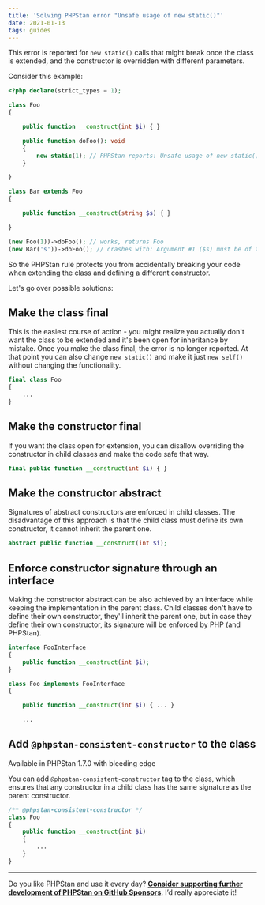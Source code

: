 ```yaml
---
title: 'Solving PHPStan error "Unsafe usage of new static()"'
date: 2021-01-13
tags: guides
---
```


This error is reported for `new static()` calls that might break once the class is extended, and the constructor is overridden with different parameters.

Consider this example:

```php
<?php declare(strict_types = 1);

class Foo
{

    public function __construct(int $i) { }

    public function doFoo(): void
    {
        new static(1); // PHPStan reports: Unsafe usage of new static()
    }

}

class Bar extends Foo
{

    public function __construct(string $s) { }

}

(new Foo(1))->doFoo(); // works, returns Foo
(new Bar('s'))->doFoo(); // crashes with: Argument #1 ($s) must be of type string, int given
```

So the PHPStan rule protects you from accidentally breaking your code when extending the class and defining a different constructor.

Let's go over possible solutions:

Make the class final
------------------------

This is the easiest course of action - you might realize you actually don't want the class to be extended and it's been open for inheritance by mistake. Once you make the class final, the error is no longer reported. At that point you can also change `new static()` and make it just `new self()` without changing the functionality.

```php
final class Foo
{
    ...
}
```

Make the constructor final
------------------------

If you want the class open for extension, you can disallow overriding the constructor in child classes and make the code safe that way.

```php
final public function __construct(int $i) { }
```

Make the constructor abstract
------------------------

Signatures of abstract constructors are enforced in child classes. The disadvantage of this approach is that the child class must define its own constructor, it cannot inherit the parent one.

```php
abstract public function __construct(int $i);
```

Enforce constructor signature through an interface
------------------------

Making the constructor abstract can be also achieved by an interface while keeping the implementation in the parent class. Child classes don't have to define their own constructor, they'll inherit the parent one, but in case they define their own constructor, its signature will be enforced by PHP (and PHPStan).

```php
interface FooInterface
{
    public function __construct(int $i);
}

class Foo implements FooInterface
{

    public function __construct(int $i) { ... }

    ...
```

Add `@phpstan-consistent-constructor` to the class
------------------------

<div class="text-xs inline-block border border-green-600 text-green-600 bg-green-100 rounded px-1 mb-4">Available in PHPStan 1.7.0 with bleeding edge</div>

You can add `@phpstan-consistent-constructor` tag to the class, which ensures that any constructor in a child class has the same signature as the parent constructor.

```php
/** @phpstan-consistent-constructor */
class Foo
{
    public function __construct(int $i)
    {
        ...
    }
}
```

---

Do you like PHPStan and use it every day? [**Consider supporting further development of PHPStan on GitHub Sponsors**](https://github.com/sponsors/ondrejmirtes/). I’d really appreciate it!
